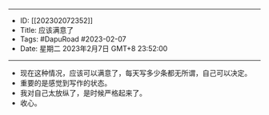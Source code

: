 - --
- ID: [[202302072352]]
- Title: 应该满意了
- Tags: #DapuRoad #2023-02-07 
- Date: 星期二 2023年2月7日 GMT+8 23:52:00
- --
- 现在这种情况，应该可以满意了，每天写多少条都无所谓，自己可以决定。
- 重要的是感觉到写作的状态。
- 我对自己太放纵了，是时候严格起来了。
- 收心。
